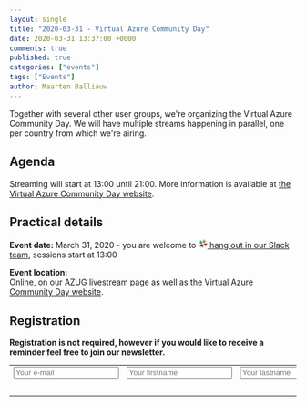 ```yaml
---
layout: single
title: "2020-03-31 - Virtual Azure Community Day"
date: 2020-03-31 13:37:00 +0000
comments: true
published: true
categories: ["events"]
tags: ["Events"]
author: Maarten Balliauw
---
```


Together with several other user groups, we're organizing the Virtual Azure Community Day. We will have multiple streams happening in parallel, one per country from which we're airing.

## Agenda

Streaming will start at 13:00 until 21:00. More information is available at [the Virtual Azure Community Day website](https://azureday.community/).

## Practical details

**Event date:** March 31, 2020 - you are welcome to [<img src="/assets/media/icon-slack.png" width="16" height="16" /> hang out in our Slack team](https://join.slack.com/t/azugbe/shared_invite/MjE4MzI5NDM3OTM5LTE1MDExNDgyMzUtMzgwNjM2YmU0Zg), sessions start at 13:00

**Event location:**<br />
Online, on our [AZUG livestream page](/live) as well as [the Virtual Azure Community Day website](https://azureday.community/).

## Registration

**Registration is not required, however if you would like to receive a reminder feel free to join our newsletter.**

<div id="mc_embed_signup"><form id="mc-embedded-subscribe-form" class="validate" action="https://azug.us2.list-manage.com/subscribe/post?u=47e1708de98684b0f393d63b3&amp;id=9463ee7106" method="post"> 
<table border="0" cellspacing="2" cellpadding="2">
<tbody>
<tr>
<td><input id="mce-EMAIL" class="required email" name="EMAIL" type="text" placeholder="Your e-mail"></td>
<td><input id="mce-FNAME" class="required" name="FNAME" type="text" placeholder="Your firstname"></td>
<td><input id="mce-LNAME" class="required" name="LNAME" type="text" placeholder="Your lastname"></td>
</tr>
<tr>
<td style="text-align: right;" colspan="3"><input id="mc-embedded-subscribe" class="btn btn--x-large" name="subscribe" type="submit" value="Subscribe"></td>
</tr>
</tbody>
</table>
</form></div>
